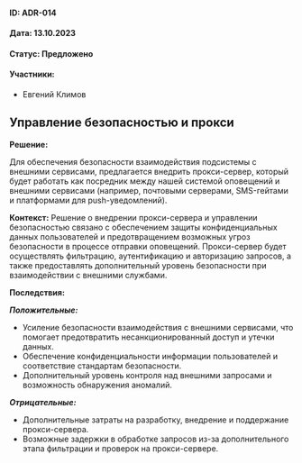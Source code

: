 #### ID: ADR-014

#### Дата: 13.10.2023

#### Статус: Предложено

#### Участники:
* Евгений Климов

## Управление безопасностью и прокси

**Решение:**

Для обеспечения безопасности взаимодействия подсистемы с внешними сервисами, предлагается внедрить прокси-сервер, который будет работать как посредник между нашей системой оповещений и внешними сервисами (например, почтовыми серверами, SMS-гейтами и платформами для push-уведомлений).

**Контекст:**
Решение о внедрении прокси-сервера и управлении безопасностью связано с обеспечением защиты конфиденциальных данных пользователей и предотвращением возможных угроз безопасности в процессе отправки оповещений. Прокси-сервер будет осуществлять фильтрацию, аутентификацию и авторизацию запросов, а также предоставлять дополнительный уровень безопасности при взаимодействии с внешними службами.

**Последствия:**

***Положительные:***

- Усиление безопасности взаимодействия с внешними сервисами, что помогает предотвратить несанкционированный доступ и утечки данных.
- Обеспечение конфиденциальности информации пользователей и соответствие стандартам безопасности.
- Дополнительный уровень контроля над внешними запросами и возможность обнаружения аномалий.

***Отрицательные:***

- Дополнительные затраты на разработку, внедрение и поддержание прокси-сервера.
- Возможные задержки в обработке запросов из-за дополнительного этапа фильтрации и проверок на прокси-сервере.